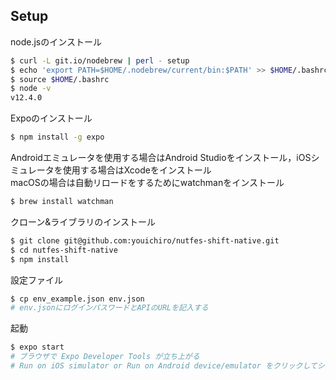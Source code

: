 ## Setup

node.jsのインストール

```bash
$ curl -L git.io/nodebrew | perl - setup
$ echo 'export PATH=$HOME/.nodebrew/current/bin:$PATH' >> $HOME/.bashrc  # or .zshrc
$ source $HOME/.bashrc
$ node -v
v12.4.0
```

Expoのインストール

```bash
$ npm install -g expo
```

Androidエミュレータを使用する場合はAndroid Studioをインストール，iOSシミュレータを使用する場合はXcodeをインストール  
macOSの場合は自動リロードをするためにwatchmanをインストール

```bash
$ brew install watchman
```

クローン&ライブラリのインストール

```bash
$ git clone git@github.com:youichiro/nutfes-shift-native.git
$ cd nutfes-shift-native
$ npm install
```

設定ファイル

```bash
$ cp env_example.json env.json
# env.jsonにログインパスワードとAPIのURLを記入する
```

起動

```bash
$ expo start
# ブラウザで Expo Developer Tools が立ち上がる
# Run on iOS simulator or Run on Android device/emulator をクリックしてシミュレータを起動する
```

